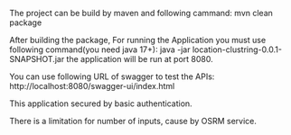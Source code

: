 The project can be build by maven and following cammand:
mvn clean package

After building the package, For running the Application you must use following command(you need java 17+):
java -jar location-clustring-0.0.1-SNAPSHOT.jar
the application will be run at port 8080.

You can use following URL of swagger to test the APIs:
http://localhost:8080/swagger-ui/index.html

This application secured by basic authentication.

There is a limitation for number of inputs, cause by OSRM service.
